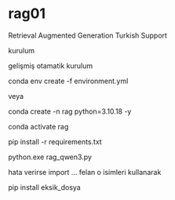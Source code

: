 # rag01
Retrieval Augmented Generation Turkish Support

kurulum

gelişmiş otamatik kurulum

conda env create -f environment.yml

veya 

conda create -n rag python=3.10.18  -y

conda activate rag

pip install -r requirements.txt

python.exe rag_qwen3.py

hata verirse import ... felan o isimleri kullanarak

pip install eksik_dosya





